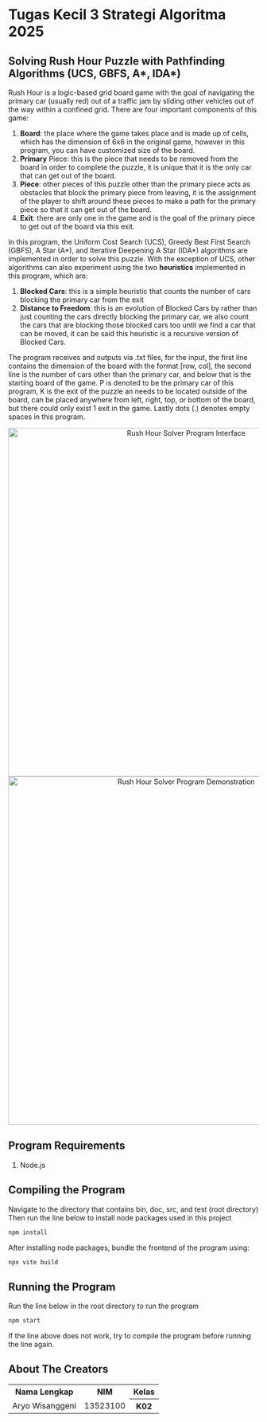 # Tugas Kecil 3 Strategi Algoritma 2025     
## Solving Rush Hour Puzzle with Pathfinding Algorithms (UCS, GBFS, A*, IDA*)
Rush Hour is a logic-based grid board game with the goal of navigating the primary car (usually red) out of a traffic jam by sliding other vehicles out of the way within a confined grid. There are four important components of this game:  
1. **Board**: the place where the game takes place and is made up of cells, which has the dimension of 6x6 in the original game, however in this program, you can have customized size of the board.
2. **Primary** Piece: this is the piece that needs to be removed from the board in order to complete the puzzle, it is unique that it is the only car that can get out of the board.
3. **Piece**: other pieces of this puzzle other than the primary piece acts as obstacles that block the primary piece from leaving, it is the assignment of the player to shift around these pieces to make a path for the primary piece so that it can get out of the board.  
4. **Exit**: there are only one in the game and is the goal of the primary piece to get out of the board via this exit.  
  
In this program, the Uniform Cost Search (UCS), Greedy Best First Search (GBFS), A Star (A*), and Iterative Deepening A Star (IDA*) algorithms are implemented in order to solve this puzzle. With the exception of UCS, other algorithms can also experiment using the two **heuristics** implemented in this program, which are:
1. **Blocked Cars**: this is a simple heuristic that counts the number of cars blocking the primary car from the exit
2. **Distance to Freedom**: this is an evolution of Blocked Cars by rather than just counting the cars directly blocking the primary car, we also count the cars that are blocking those blocked cars too until we find a car that can be moved, it can be said this heuristic is a recursive version of Blocked Cars.

The program receives and outputs via .txt files, for the input, the first line contains the dimension of the board with the format [row, col], the second line is the number of cars other than the primary car, and below that is the starting board of the game. P is denoted to be the primary car of this program, K is the exit of the puzzle an needs to be located outside of the board, can be placed anywhere from left, right, top, or bottom of the board, but there could only exist 1 exit in the game. Lastly dots (.) denotes empty spaces in this program.
 
<p align="center">
<img src="https://github.com/user-attachments/assets/0c6bfa35-742b-4b62-8fbc-d05134305090" alt="Rush Hour Solver Program Interface" width="700"/>
<img src="https://github.com/user-attachments/assets/6c2dc0d3-5ebd-44b3-a471-d8becd1a341c" alt="Rush Hour Solver Program Demonstration" width="700"/>
</p>

## Program Requirements
1. Node.js  
## Compiling the Program
Navigate to the directory that contains bin, doc, src, and test (root directory)
Then run the line below to install node packages used in this project
```bash
npm install
```  
After installing node packages, bundle the frontend of the program using:
```bash
npx vite build
```  
## Running the Program
Run the line below in the root directory to run the program
```bash
npm start
```
If the line above does not work, try to compile the program before running the line again.  
## About The Creators
<table>
  <tr>
    <th>Nama Lengkap</th>
    <th>NIM</th>
    <th>Kelas</th>
  </tr>
  <tr>
    <td>Aryo Wisanggeni</td>
    <td>13523100</td>
    <th>K02</th>
  </tr>
</table>
